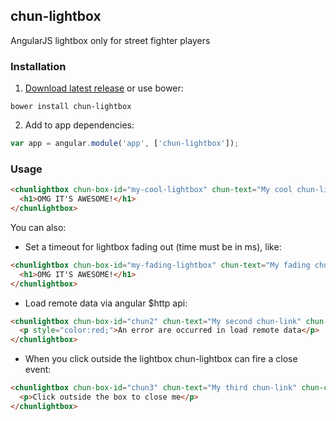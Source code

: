 ## chun-lightbox
AngularJS lightbox only for street fighter players

### Installation
1. [Download latest release](https://github.com/jiin/chunlightbox/releases/latest) or use bower:
```
bower install chun-lightbox
```

2. Add to app dependencies:
```js
var app = angular.module('app', ['chun-lightbox']);
```

### Usage
```html
<chunlightbox chun-box-id="my-cool-lightbox" chun-text="My cool chun-link">
  <h1>OMG IT'S AWESOME!</h1>
</chunlightbox>
```

You can also:

+	Set a timeout for lightbox fading out (time must be in ms), like:

```html
<chunlightbox chun-box-id="my-fading-lightbox" chun-text="My fading chun-link" chun-timeout="2000">
  <h1>OMG IT'S AWESOME!</h1>
</chunlightbox>
```

+	Load remote data via angular $http api:

```html
<chunlightbox chun-box-id="chun2" chun-text="My second chun-link" chun-load-data="./partials/remote.html">
  <p style="color:red;">An error are occurred in load remote data</p>
</chunlightbox>
```

+	When you click outside the lightbox chun-lightbox can fire a close event:

```html
<chunlightbox chun-box-id="chun3" chun-text="My third chun-link" chun-close-on-click="true">
  <p>Click outside the box to close me</p>
</chunlightbox>
```